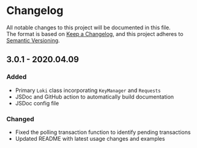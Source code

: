 # Changelog
All notable changes to this project will be documented in this file.<br/>
The format is based on [Keep a Changelog](https://keepachangelog.com/en/1.0.0/), and this project adheres to [Semantic Versioning](https://semver.org/spec/v2.0.0.html).<br/>
## 3.0.1 - 2020.04.09
### Added
* Primary `Loki` class incorporating `KeyManager` and `Requests`
* JSDoc and GitHub action to automatically build documentation
* JSDoc config file
### Changed
* Fixed the polling transaction function to identify pending transactions
* Updated README with latest usage changes and examples